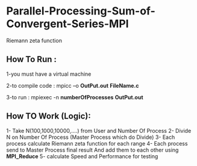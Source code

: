 # Parallel-Processing-Sum-of-Convergent-Series-MPI
Riemann zeta function

## How To Run :
  1-you must have a virtual machine

  2-to compile code : mpicc –o __OutPut.out__ __FileName.c__
  
  3-to run : mpiexec -n __numberOfProcesses__ __OutPut.out__

## How TO Work (Logic):
  
  1- Take N(100,1000,10000,....) from User and Number Of Process 
  2- Divide N on Number Of Process (Master Process which do Divide) 
  3- Each process calculate Riemann zeta function for each range 
  4- Each process send to Master Process final result And add them to each other using __MPI_Reduce__
  5- calculate Speed and Performance for  testing 
